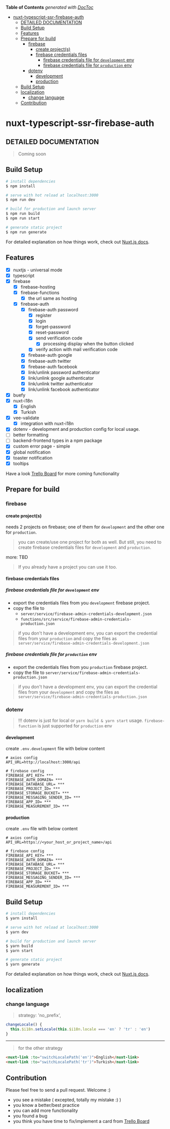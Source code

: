<!-- START doctoc generated TOC please keep comment here to allow auto update -->
<!-- DON'T EDIT THIS SECTION, INSTEAD RE-RUN doctoc TO UPDATE -->
**Table of Contents**  *generated with [DocToc](https://github.com/thlorenz/doctoc)*

- [nuxt-typescript-ssr-firebase-auth](#nuxt-typescript-ssr-firebase-auth)
  - [DETAILED DOCUMENTATION](#detailed-documentation)
  - [Build Setup](#build-setup)
  - [Features](#features)
  - [Prepare for build](#prepare-for-build)
    - [firebase](#firebase)
      - [create project(s)](#create-projects)
      - [firebase credentials files](#firebase-credentials-files)
        - [firebase credentials file for `development` env](#firebase-credentials-file-for-development-env)
        - [firebase credentials file for `production` env](#firebase-credentials-file-for-production-env)
    - [dotenv](#dotenv)
      - [development](#development)
      - [production](#production)
  - [Build Setup](#build-setup-1)
  - [localization](#localization)
    - [change language](#change-language)
  - [Contribution](#contribution)

<!-- END doctoc generated TOC please keep comment here to allow auto update -->

# nuxt-typescript-ssr-firebase-auth

## DETAILED DOCUMENTATION
> Coming soon

## Build Setup

```bash
# install dependencies
$ npm install

# serve with hot reload at localhost:3000
$ npm run dev

# build for production and launch server
$ npm run build
$ npm run start

# generate static project
$ npm run generate
```

For detailed explanation on how things work, check out [Nuxt.js docs](https://nuxtjs.org).

## Features
- [x] nuxtjs - universal mode
- [x] typescript
- [x] firebase
    - [x] firebase-hosting
    - [x] firebase-functions
        - [x] the url same as hosting
    - [x] firebase-auth
        - [x] firebase-auth password
            - [x] register
            - [x] login
            - [x] forget-password
            - [x] reset-password
            - [x] send verification code
                - [x] processing display when the button clicked
            - [x] verify action with mail verification code
        - [x] firebase-auth google
        - [x] firebase-auth twitter
        - [x] firebase-auth facebook
        - [x] link/unlink password authenticator
        - [x] link/unlink google authenticator
        - [x] link/unlink twitter authenticator
        - [x] link/unlink facebook authenticator
- [x] buefy
- [x] nuxt-i18n
    - [x] English
    - [x] Turkish
- [x] vee-validate
    - [x] integration with nuxt-i18n
- [x] dotenv - development and production config for local usage.
- [ ] better formatting
- [ ] backend-frontend types in a npm package
- [x] custom error page - simple
- [x] global notification
- [x] toaster notification
- [x] tooltips

Have a look [Trello Board](https://trello.com/b/6JN23G7A/boiler-plate) for more coming functionality


## Prepare for build

### firebase

#### create project(s)
needs 2 projects on firebase; one of them for `development` and the other one for `production`.
> you can create/use one project for both as well. But still, you need to create firebase credentials files for `development` and `production`.


more: TBD

> If you already have a project you can use it too.

#### firebase credentials files

##### firebase credentials file for `development` env 
- export the credentials files from you `development` firebase project.
- copy the file to 
    - `server/service/firebase-admin-credentials-development.json`
    - `functions/src/service/firebase-admin-credentials-production.json`

> if you don't have a development env, you can export the credential files from your `production` and copy the files as `server/service/firebase-admin-credentials-development.json`

##### firebase credentials file for `production` env 
- export the credentials files from you `production` firebase project.
- copy the file to `server/service/firebase-admin-credentials-production.json`

> if you don't have a development env, you can export the credential files from your `development` and copy the files as `server/service/firebase-admin-credentials-production.json`

### dotenv

>!!! dotenv is just for local  or `yarn build & yarn start` usage. `firebase-function` is just supported for `production` env

#### development

create `.env.development` file with below content

```.env
# axios config
API_URL=http://localhost:3000/api

# firebase config
FIREBASE_API_KEY= ***
FIREBASE_AUTH_DOMAIN= ***
FIREBASE_DATABASE_URL= ***
FIREBASE_PROJECT_ID= ***
FIREBASE_STORAGE_BUCKET= ***
FIREBASE_MESSAGING_SENDER_ID= ***
FIREBASE_APP_ID= ***
FIREBASE_MEASUREMENT_ID= ***
```

#### production

create `.env` file with below content

```.env
# axios config
API_URL=https://<your_host_or_project_name>/api

# firebase config
FIREBASE_API_KEY= ***
FIREBASE_AUTH_DOMAIN= ***
FIREBASE_DATABASE_URL= ***
FIREBASE_PROJECT_ID= ***
FIREBASE_STORAGE_BUCKET= ***
FIREBASE_MESSAGING_SENDER_ID= ***
FIREBASE_APP_ID= ***
FIREBASE_MEASUREMENT_ID= ***
```

## Build Setup

```bash
# install dependencies
$ yarn install

# serve with hot reload at localhost:3000
$ yarn dev

# build for production and launch server
$ yarn build
$ yarn start

# generate static project
$ yarn generate
```

For detailed explanation on how things work, check out [Nuxt.js docs](https://nuxtjs.org).

## localization

### change language

> strategy: 'no_prefix', 

```typescript
changeLocale() {
  this.$i18n.setLocale(this.$i18n.locale === 'en' ? 'tr' : 'en')
}
```
---
> for the other strategy
```html
<nuxt-link :to="switchLocalePath('en')">English</nuxt-link>
<nuxt-link :to="switchLocalePath('tr')">Turkish</nuxt-link>
```

## Contribution

Please feel free to send a pull request. Welcome :)
- you see a mistake ( excepted, totally my mistake :) )
- you know a better/best practice
- you can add more functionality
- you found a bug
- you think you have time to fix/implement a card from [Trello Board](https://trello.com/b/6JN23G7A/boiler-plate)

